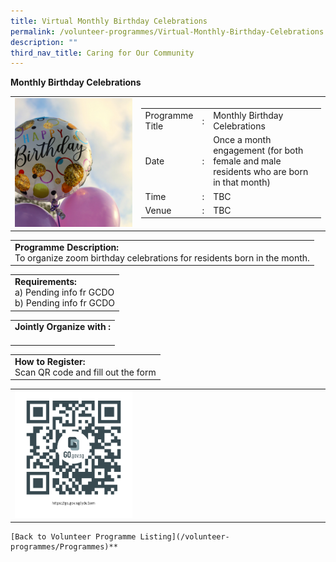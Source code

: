```yaml
---
title: Virtual Monthly Birthday Celebrations
permalink: /volunteer-programmes/Virtual-Monthly-Birthday-Celebrations
description: ""
third_nav_title: Caring for Our Community
---
```




**Monthly Birthday Celebrations**

<table border="0" width="100%">
	<tr>
		<td width="40%">
			<img src="/images/Birthday%20Celebration.png" style="width=200px;height=auto;"/>
		</td>
		<td width="60%">
			<table border="0" width="100%">
				<tr>
					<td width="20%">
						Programme Title
					</td>
					<td width="5%">
						:
					</td>
					<td  width="75%">
						Monthly Birthday Celebrations
					</td>
				</tr>
				<tr>
					<td width="20%">
						Date
					</td>
					<td width="5%">
						:
					</td>
					<td  width="75%">
						Once a month engagement (for both female and male residents who are born in that month)
					</td>
				</tr>
				<tr>
					<td width="20%">
						Time
					</td>
					<td width="5%">
						:
					</td>
					<td  width="75%">
						TBC
					</td>
				</tr>
				<tr>
					<td width="20%">
						Venue
					</td>
					<td width="5%">
						:
					</td>
					<td  width="75%">
						TBC
					</td>
				</tr>
			</table>
		</td>
	</tr>
</table>

<table border="0" width="100%">
	<tr>
		<td>
			<b>Programme Description:</b><br>
			To organize zoom birthday celebrations for residents born in the month.
		</td>
	</tr>
</table>

<table border="0" width="100%">
	<tr>
		<td>
			<b>Requirements:</b><br>
			a) Pending info fr GCDO <br>
b) Pending info fr GCDO
		</td>
	</tr>
</table>

<table border="0" width="100%">
	<tr>
		<td>
			<b>Jointly Organize with :</b><br>
			&nbsp;
		</td>
	</tr>
</table>

<table border="0" width="100%">
	<tr>
		<td>
			<b>How to Register:</b><br>
			Scan QR code and fill out the form<br>
		</td>
	</tr>
</table>

<table border="0" width="100%">
	<tr>
		<td width="40%">
			<img src="/images/qrcode.png" style="width=200px;height=auto;"/>
		</td>
		<td>
			&nbsp;
		</td>
	</tr>
	</table>
	
	[Back to Volunteer Programme Listing](/volunteer-programmes/Programmes)**